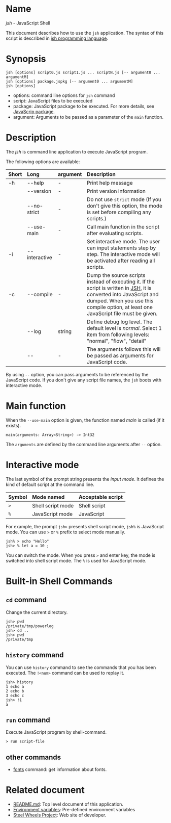 # Name
*jsh* - JavaScript Shell

This document describes how to use the `jsh` application.
The syntax of this script is described in [jsh programming language](https://github.com/steelwheels/JSTools/blob/master/Document/jsh-lang.md).  

# Synopsis
````
jsh [options] script0.js script1.js ... scriptN.js [-- argument0 ... argumentM]
jsh [options] package.jspkg [-- argument0 ... argumentM]
jsh [options]
````
* options:  command line options for `jsh` command
* script:   JavaScript files to be executed
* package:  JavaScript package to be executed. For more details, see [JavaScrip package](https://github.com/steelwheels/JSTools/blob/master/Document/jspkg.md).
* argument: Arguments to be passed as a parameter of the `main` function.

# Description
The *jsh* is command line application to execute JavaScript program.

The following options are available:

|Short  |Long       |argument |Description            |
|:---   |:---       |:---      |:---                   |
|-h     |--help     |-         |Print help message     |
|       |--version  |-         |Print version information |
|       |--no-strict |-        |Do not use `strict` mode (If you don't give this option, the mode is set before compiling any scripts.)|
|       |--use-main |-         |Call main function in the script after evaluating scripts. |
|-i     |--interactive |-      | Set interactive mode. The user can input statements step by step. The interactive mode will be activated after reading all scripts.|
|-c     |--compile  |-         |Dump the source scripts instead of executing it. If the script is written in [JSH](https://github.com/steelwheels/JSTools/blob/master/Document/jsh-lang.md), it is converted into JavaScript and dumped. When you use this compile option, at least one JavaScript file must be given.|
|       |--log      |string     |Define debug log level. The default level is *normal*. Select 1 item from following levels: "normal", "flow", "detail" |
|       |--         |-          |The arguments follows this will be passed as arguments for JavaScript code. |

By using `--` option, you can pass arguments to be referenced by the JavaScript code.
If you don't give any script file names, the `jsh` boots with interactive mode.

# Main function
When the `--use-main` option is given, the function named *main* is called (if it exists).
````
main(arguments: Array<String>) -> Int32
````
The `arguments` are defined by the command line arguments after `--` option.

# Interactive mode
The last symbol of the prompt string presents the *input mode*.
It defines the kind of default script at the command line.

|Symbol |Mode named             |Acceptable script      |
|:---   |:---                   |:---                   |
|`>`    |Shell script mode      |Shell script           |
|`%`    |JavaScript mode        |JavaScript             |

For example, the prompt `jsh>` presents shell script mode, `jsh%` is JavaScript mode. You can use `>` or `%` prefix to select mode manually.
````
jsh% > echo "Hello"
jsh> % let a = 10 ;
````
You can switch the mode. When you press `>` and enter key, the mode is switched into shell script mode. The `%` is used for JavaScript mode.

# Built-in Shell Commands
## `cd` command
Change the current directory.
````
jsh> pwd
/private/tmp/powerlog
jsh> cd ..
jsh> pwd
/private/tmp
````

## `history` command
You can use `history` command to see the commands that you has been executed. The `!<num>` command can be used to replay it.

````
jsh> history
1 echo a
2 echo b
3 echo c
jsh> !1
a
````

## `run` command
Execute JavaScript program by shell-command.
````
> run script-file
````

## other commands
* [fonts](https://github.com/steelwheels/JSTools/blob/master/Document/builtins/fonts-man.md) command: get information about fonts.

# Related document
* [README.md](https://github.com/steelwheels/JSRunner/blob/master/README.md): Top level document of this application.
* [Environment variables](https://github.com/steelwheels/JSTools/blob/master/Document/env-var.md): Pre-defined environment variables
* [Steel Wheels Project](http://steelwheels.github.io): Web site of developer.
